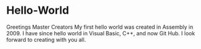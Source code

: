 # Hello-World

Greetings Master Creators
My first hello world was created in Assembly in 2009. I have since hello world in Visual Basic, C++, and now Git Hub.
I look forward to creating with you all.
